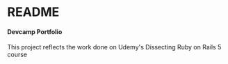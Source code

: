 # README #

#### Devcamp Portfolio

This project reflects the work done on Udemy's Dissecting Ruby on Rails 5 course
